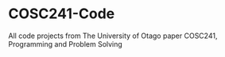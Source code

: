 # COSC241-Code
All code projects from The University of Otago paper COSC241, Programming and Problem Solving
